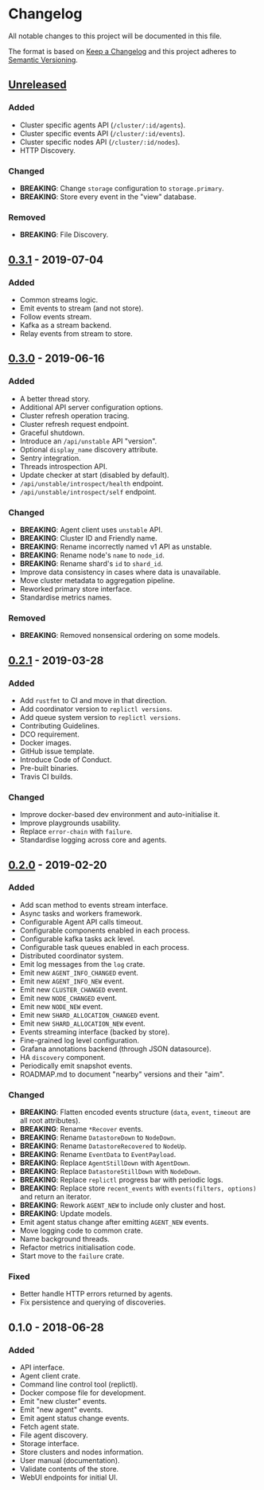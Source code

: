 # Changelog
All notable changes to this project will be documented in this file.

The format is based on [Keep a Changelog](http://keepachangelog.com/en/1.0.0/)
and this project adheres to [Semantic Versioning](http://semver.org/spec/v2.0.0.html).

## [Unreleased]
### Added
- Cluster specific agents API (`/cluster/:id/agents`).
- Cluster specific events API (`/cluster/:id/events`).
- Cluster specific nodes API (`/cluster/:id/nodes`).
- HTTP Discovery.

### Changed
- **BREAKING**: Change `storage` configuration to `storage.primary`.
- **BREAKING**: Store every event in the "view" database.

### Removed
- **BREAKING**: File Discovery.

## [0.3.1] - 2019-07-04
### Added
- Common streams logic.
- Emit events to stream (and not store).
- Follow events stream.
- Kafka as a stream backend.
- Relay events from stream to store.

## [0.3.0] - 2019-06-16
### Added
- A better thread story.
- Additional API server configuration options.
- Cluster refresh operation tracing.
- Cluster refresh request endpoint.
- Graceful shutdown.
- Introduce an `/api/unstable` API "version".
- Optional `display_name` discovery attribute.
- Sentry integration.
- Threads introspection API.
- Update checker at start (disabled by default).
- `/api/unstable/introspect/health` endpoint.
- `/api/unstable/introspect/self` endpoint.

### Changed
- **BREAKING**: Agent client uses `unstable` API.
- **BREAKING**: Cluster ID and Friendly name.
- **BREAKING**: Rename incorrectly named v1 API as unstable.
- **BREAKING**: Rename node's `name` to `node_id`.
- **BREAKING**: Rename shard's `id` to `shard_id`.
- Improve data consistency in cases where data is unavailable.
- Move cluster metadata to aggregation pipeline.
- Reworked primary store interface.
- Standardise metrics names.

### Removed
- **BREAKING**: Removed nonsensical ordering on some models.

## [0.2.1] - 2019-03-28
### Added
- Add `rustfmt` to CI and move in that direction.
- Add coordinator version to `replictl versions`.
- Add queue system version to `replictl versions`.
- Contributing Guidelines.
- DCO requirement.
- Docker images.
- GitHub issue template.
- Introduce Code of Conduct.
- Pre-built binaries.
- Travis CI builds.

### Changed
- Improve docker-based dev environment and auto-initialise it.
- Improve playgrounds usability.
- Replace `error-chain` with `failure`.
- Standardise logging across core and agents.

## [0.2.0] - 2019-02-20
### Added
- Add scan method to events stream interface.
- Async tasks and workers framework.
- Configurable Agent API calls timeout.
- Configurable components enabled in each process.
- Configurable kafka tasks ack level.
- Configurable task queues enabled in each process.
- Distributed coordinator system.
- Emit log messages from the `log` crate.
- Emit new `AGENT_INFO_CHANGED` event.
- Emit new `AGENT_INFO_NEW` event.
- Emit new `CLUSTER_CHANGED` event.
- Emit new `NODE_CHANGED` event.
- Emit new `NODE_NEW` event.
- Emit new `SHARD_ALLOCATION_CHANGED` event.
- Emit new `SHARD_ALLOCATION_NEW` event.
- Events streaming interface (backed by store).
- Fine-grained log level configuration.
- Grafana annotations backend (through JSON datasource).
- HA `discovery` component.
- Periodically emit snapshot events.
- ROADMAP.md to document "nearby" versions and their "aim".

### Changed
- **BREAKING**: Flatten encoded events structure (`data`, `event`, `timeout` are all root attributes).
- **BREAKING**: Rename `*Recover` events.
- **BREAKING**: Rename `DatastoreDown` to `NodeDown`.
- **BREAKING**: Rename `DatastoreRecovered` to `NodeUp`.
- **BREAKING**: Rename `EventData` to `EventPayload`.
- **BREAKING**: Replace `AgentStillDown` with `AgentDown`.
- **BREAKING**: Replace `DatastoreStillDown` with `NodeDown`.
- **BREAKING**: Replace `replictl` progress bar with periodic logs.
- **BREAKING**: Replace store `recent_events` with `events(filters, options)` and return an iterator.
- **BREAKING**: Rework `AGENT_NEW` to include only cluster and host.
- **BREAKING**: Update models.
- Emit agent status change after emitting `AGENT_NEW` events.
- Move logging code to common crate.
- Name background threads.
- Refactor metrics initialisation code.
- Start move to the `failure` crate.

### Fixed
- Better handle HTTP errors returned by agents.
- Fix persistence and querying of discoveries.

## 0.1.0 - 2018-06-28
### Added
- API interface.
- Agent client crate.
- Command line control tool (replictl).
- Docker compose file for development.
- Emit "new cluster" events.
- Emit "new agent" events.
- Emit agent status change events.
- Fetch agent state.
- File agent discovery.
- Storage interface.
- Store clusters and nodes information.
- User manual (documentation).
- Validate contents of the store.
- WebUI endpoints for initial UI.


[Unreleased]: https://github.com/replicante-io/replicante/compare/v0.3.1...HEAD
[0.3.1]: https://github.com/replicante-io/replicante/compare/v0.3.0...v0.3.1
[0.3.0]: https://github.com/replicante-io/replicante/compare/v0.2.1...v0.3.0
[0.2.1]: https://github.com/replicante-io/replicante/compare/v0.2.0...v0.2.1
[0.2.0]: https://github.com/replicante-io/replicante/compare/v0.1.0...v0.2.0
